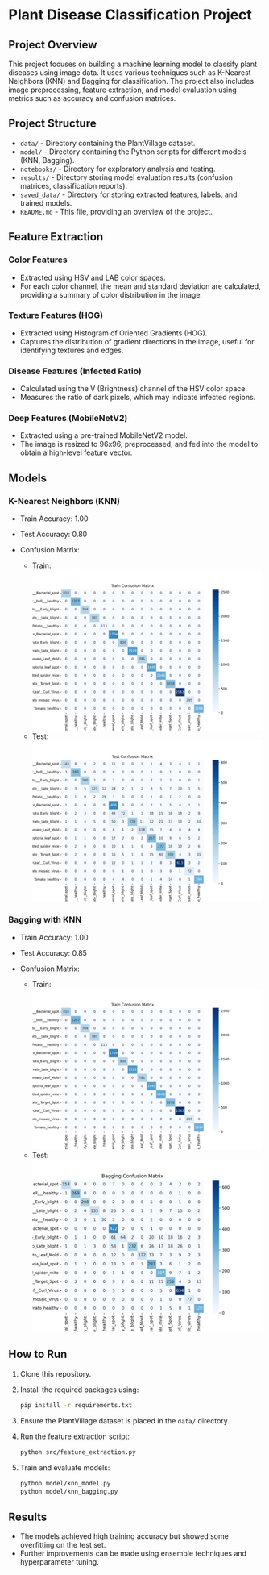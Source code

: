 # Plant Disease Classification Project

## Project Overview

This project focuses on building a machine learning model to classify plant diseases using image data. It uses various techniques such as K-Nearest Neighbors (KNN) and Bagging for classification. The project also includes image preprocessing, feature extraction, and model evaluation using metrics such as accuracy and confusion matrices.

## Project Structure

* `data/` - Directory containing the PlantVillage dataset.
* `model/` - Directory containing the Python scripts for different models (KNN, Bagging).
* `notebooks/` - Directory for exploratory analysis and testing.
* `results/` - Directory storing model evaluation results (confusion matrices, classification reports).
* `saved_data/` - Directory for storing extracted features, labels, and trained models.
* `README.md` - This file, providing an overview of the project.

## Feature Extraction

### Color Features

* Extracted using HSV and LAB color spaces.
* For each color channel, the mean and standard deviation are calculated, providing a summary of color distribution in the image.

### Texture Features (HOG)

* Extracted using Histogram of Oriented Gradients (HOG).
* Captures the distribution of gradient directions in the image, useful for identifying textures and edges.

### Disease Features (Infected Ratio)

* Calculated using the V (Brightness) channel of the HSV color space.
* Measures the ratio of dark pixels, which may indicate infected regions.

### Deep Features (MobileNetV2)

* Extracted using a pre-trained MobileNetV2 model.
* The image is resized to 96x96, preprocessed, and fed into the model to obtain a high-level feature vector.

## Models

### K-Nearest Neighbors (KNN)

* Train Accuracy: 1.00
* Test Accuracy: 0.80
* Confusion Matrix:

  * Train:
    ![KNN Train Confusion Matrix](./results/confusion_matrix_train.png)
  * Test:
    ![KNN Test Confusion Matrix](./results/confusion_matrix_test.png)

### Bagging with KNN

* Train Accuracy: 1.00
* Test Accuracy: 0.85
* Confusion Matrix:

  * Train:
    ![Bagging Train Confusion Matrix](./results/confusion_matrix_train.png)
  * Test:
    ![Bagging Test Confusion Matrix](./results/confusion_matrix_Bagging.png)

## How to Run

1. Clone this repository.
2. Install the required packages using:

   ```bash
   pip install -r requirements.txt
   ```
3. Ensure the PlantVillage dataset is placed in the `data/` directory.
4. Run the feature extraction script:

   ```bash
   python src/feature_extraction.py
   ```
5. Train and evaluate models:

   ```bash
   python model/knn_model.py
   python model/knn_bagging.py
   ```

## Results

* The models achieved high training accuracy but showed some overfitting on the test set.
* Further improvements can be made using ensemble techniques and hyperparameter tuning.
